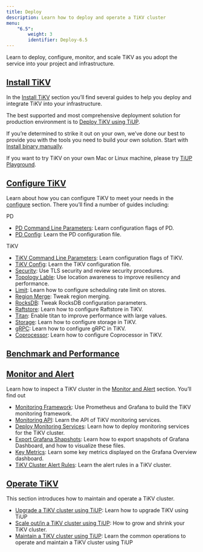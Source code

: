 ```yaml
---
title: Deploy
description: Learn how to deploy and operate a TiKV cluster
menu:
    "6.5":
        weight: 3
        identifier: Deploy-6.5
---
```


Learn to deploy, configure, monitor, and scale TiKV as you adopt the service into your project and infrastructure.

## [Install TiKV](../install/install/)

In the [Install TiKV](../install/install/) section you’ll find several guides to help you deploy and integrate TiKV into your infrastructure.

The best supported and most comprehensive deployment solution for production environment is to [Deploy TiKV using TiUP](../install/production/).

If you’re determined to strike it out on your own, we’ve done our best to provide you with the tools you need to build your own solution. Start with [Install binary manually](../install/test/#install-binary-manually).

If you want to try TiKV on your own Mac or Linux machine, please try [TiUP Playground](../install/test/#tiup-playground).

## [Configure TiKV](../configure/introduction/)

Learn about how you can configure TiKV to meet your needs in the [configure](../configure/introduction/) section. There you’ll find a number of guides including:

PD

- [PD Command Line Parameters](../pd-command-line): Learn configuration flags of PD.
- [PD Config](../pd-configuration-file): Learn the PD configuration file.

TiKV

- [TiKV Command Line Parameters](../tikv-command-line): Learn configuration flags of TiKV.
- [TiKV Config](../tikv-configuration-file): Learn the TiKV configuration file.
- [Security](../security): Use TLS security and review security procedures.
- [Topology Lable](../topology): Use location awareness to improve resiliency and performance.
- [Limit](../limit): Learn how to configure scheduling rate limit on stores.
- [Region Merge](../region-merge): Tweak region merging.
- [RocksDB](../rocksdb): Tweak RocksDB configuration parameters.
- [Raftstore](../raftstore): Learn how to configure Raftstore in TiKV.
- [Titan](../titan): Enable titan to improve performance with large values.
- [Storage](../storage): Learn how to configure storage in TiKV.
- [gRPC](../grpc): Learn how to configure gRPC in TiKV.
- [Coprocessor](../coprocessor): Learn how to configure Coprocessor in TiKV.


## [Benchmark and Performance](../benchmark/benchmark/)

## [Monitor and Alert](../monitor/monitor/)

Learn how to inspect a TiKV cluster in the [Monitor and Alert](../monitor/monitor/) section. You’ll find out 

- [Monitoring Framework](../monitor/framework/): Use Prometheus and Grafana to build the TiKV monitoring framework.
- [Monitoring API](../monitor/api/): Learn the API of TiKV monitoring services.
- [Deploy Monitoring Services](../monitor/deploy/): Learn how to deploy monitoring services for the TiKV cluster.
- [Export Grafana Shapshots](../monitor/grafana/): Learn how to export snapshots of Grafana Dashboard, and how to visualize these files.
- [Key Metrics](../monitor/key-metrics/): Learn some key metrics displayed on the Grafana Overview dashboard.
- [TiKV Cluster Alert Rules](../monitor/alert/): Learn the alert rules in a TiKV cluster.

## [Operate TiKV](../operate/operate/)

This section introduces how to maintain and operate a TiKV cluster.

- [Upgrade a TiKV cluster using TiUP](../operate/upgrade): Learn how to upgrade TiKV using TiUP
- [Scale out/in a TiKV cluster using TiUP](../operate/scale): How to grow and shrink your TiKV cluster.
- [Maintain a TiKV cluster using TiUP](../operate/maintain): Learn the common operations to operate and maintain a TiKV cluster using TiUP
